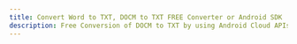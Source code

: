 ---title: Convert Word to TXT, DOCM to TXT FREE Converter or Android SDKdescription: Free Conversion of DOCM to TXT by using Android Cloud APIs & SDKs. Also Create, Edit & Render Microsoft Word & OpenOffice documents in the Cloud.---